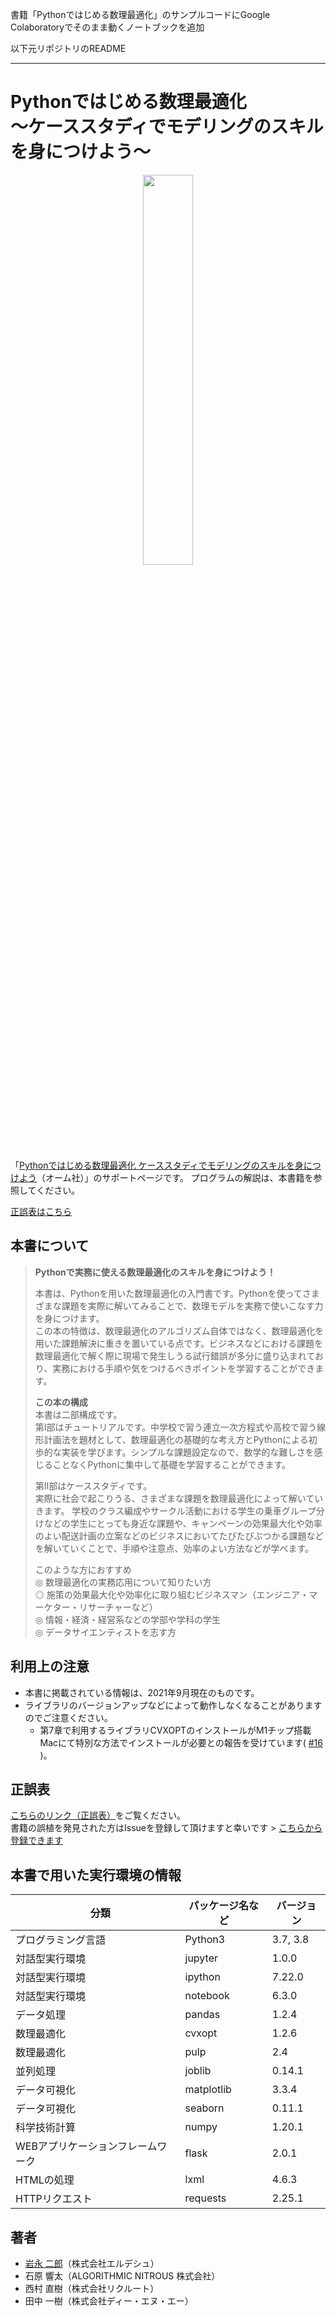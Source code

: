 
書籍「Pythonではじめる数理最適化」のサンプルコードにGoogle Colaboratoryでそのまま動くノートブックを追加

以下元リポジトリのREADME

---

# Pythonではじめる数理最適化 <br/>〜ケーススタディでモデリングのスキルを身につけよう〜

<p align="center"><a href="https://www.ohmsha.co.jp/book/9784274227356/"><img width="40%" src="https://www.ohmsha.co.jp/Portals/0/book/small/978-4-274-22735-6.jpg" /></a></p>

「[Pythonではじめる数理最適化 ケーススタディでモデリングのスキルを身につけよう](https://www.ohmsha.co.jp/book/9784274227356/)（オーム社）」のサポートページです。
プログラムの解説は、本書籍を参照してください。

[正誤表はこちら](正誤表.md)


## 本書について

> **Pythonで実務に使える数理最適化のスキルを身につけよう！**
>   
> 本書は、Pythonを用いた数理最適化の入門書です。Pythonを使ってさまざまな課題を実際に解いてみることで、数理モデルを実務で使いこなす力を身につけます。  
> この本の特徴は、数理最適化のアルゴリズム自体ではなく、数理最適化を用いた課題解決に重きを置いている点です。ビジネスなどにおける課題を数理最適化で解く際に現場で発生しうる試行錯誤が多分に盛り込まれており、実務における手順や気をつけるべきポイントを学習することができます。  
>
> **この本の構成**  
> 本書は二部構成です。  
> 第I部はチュートリアルです。中学校で習う連立一次方程式や高校で習う線形計画法を題材として、数理最適化の基礎的な考え方とPythonによる初歩的な実装を学びます。シンプルな課題設定なので、数学的な難しさを感じることなくPythonに集中して基礎を学習することができます。
> 
> 第II部はケーススタディです。  
> 実際に社会で起こりうる、さまざまな課題を数理最適化によって解いていきます。
学校のクラス編成やサークル活動における学生の乗車グループ分けなどの学生にとっても身近な課題や、キャンペーンの効果最大化や効率のよい配送計画の立案などのビジネスにおいてたびたびぶつかる課題などを解いていくことで、手順や注意点、効率のよい方法などが学べます。
> 
> このような方におすすめ  
> ◎ 数理最適化の実務応用について知りたい方  
> ◎ 施策の効果最大化や効率化に取り組むビジネスマン（エンジニア・マーケター・リサーチャーなど）  
> ◎ 情報・経済・経営系などの学部や学科の学生  
> ◎ データサイエンティストを志す方


## 利用上の注意

- 本書に掲載されている情報は、2021年9月現在のものです。
- ライブラリのバージョンアップなどによって動作しなくなることがありますのでご注意ください。
  - 第7章で利用するライブラリCVXOPTのインストールがM1チップ搭載Macにて特別な方法でインストールが必要との報告を受けています( [#16](https://github.com/ohmsha/PyOptBook/issues/16) )。

## 正誤表

[こちらのリンク（正誤表）](正誤表.md)をご覧ください。  
書籍の誤植を発見された方はIssueを登録して頂けますと幸いです > [こちらから登録できます](https://github.com/ohmsha/PyOptBook/issues/new)


## 本書で用いた実行環境の情報

|　分類 | パッケージ名など | バージョン |
| ---- | ---- | ---- |
| プログラミング言語 | Python3 | 3.7, 3.8 |
| 対話型実行環境 | jupyter | 1.0.0 |
| 対話型実行環境 | ipython | 7.22.0 |
| 対話型実行環境 | notebook | 6.3.0 |
| データ処理 | pandas | 1.2.4 |
| 数理最適化 | cvxopt | 1.2.6 |
| 数理最適化 | pulp | 2.4 |
| 並列処理 | joblib | 0.14.1 |
| データ可視化 | matplotlib | 3.3.4 |
| データ可視化 | seaborn | 0.11.1 |
| 科学技術計算 | numpy | 1.20.1 |
| WEBアプリケーションフレームワーク | flask | 2.0.1 |
| HTMLの処理 | lxml | 4.6.3 |
| HTTPリクエスト | requests | 2.25.1 |


## 著者

- [岩永 二郎](https://erdos-the-book.com/index.php/iwanaga-jiro/)（株式会社エルデシュ）
- 石原 響太（ALGORITHMIC NITROUS 株式会社）
- 西村 直樹（株式会社リクルート）
- 田中 一樹（株式会社ディー・エヌ・エー）
